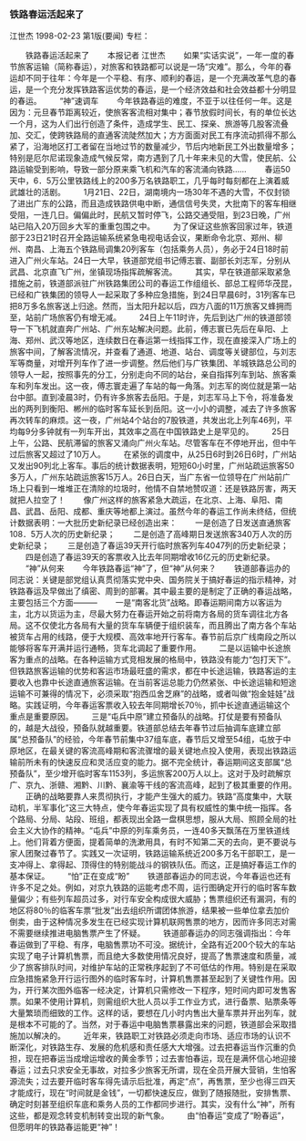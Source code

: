 ### 铁路春运活起来了
江世杰
1998-02-23
第1版(要闻)
专栏：

　　铁路春运活起来了
　　本报记者  江世杰
　　如果“实话实说”，一年一度的春节旅客运输（简称春运），对旅客和铁路都可以说是一场“灾难”。那么，今年的春运却不同于往年：今年是一个平稳、有序、顺利的春运，是一个充满改革气息的春运，是一个充分发挥铁路客运优势的春运，是一个经济效益和社会效益都十分明显的春运。
　　“神”速调车
　　今年铁路春运的难度，不亚于以往任何一年。这是因为：元旦春节距离较近，使旅客客流相对集中；春节放假时间长，有的单位长达一个月，这为人们出行创造了条件，造成学生、民工、探亲、旅游等几股客流叠加、交汇，使跨铁路局的直通客流陡然加大；方方面面对民工有序流动抓得不那么紧了，沿海地区打工者留在当地过节的数量减少，节后内地新民工外出数量增多；特别是厄尔尼诺现象造成气候反常，南方遇到了几十年来未见的大雪，使民航、公路运输受到影响，导致一部分原来乘飞机和汽车的客流涌向铁路……
　　春运50天中，6．5万公里铁路线上的200多万名铁路职工，几乎每时每刻都在上演着威武雄壮的活剧。
　　1月21日、22日，湖南境内一场30年不遇的大雪，不仅封锁了进出广东的公路，而且造成铁路供电中断，通信信号失灵，大批南下的客车相继受阻，一连几日。偏偏此时，民航又暂时停飞，公路交通受阻，到23日晚，广州站已陷入20万回乡大军的重重包围之中。
　　为了保证这些旅客回家过年，铁道部于23日21时召开全路运输系统紧急电视电话会议，果断命令北京、郑州、柳州、南昌、上海五个铁路局调集20列客车（包括乘务人员），务必于24日18时前进入广州火车站。24日一大早，铁道部党组书记傅志寰、副部长刘志军，分别从武昌、北京直飞广州，坐镇现场指挥疏解客流。
　　其实，早在铁道部采取紧急措施之前，铁道部派驻广州铁路集团公司的春运工作组组长、部总工程师华茂昆，已经和广铁集团的领导人一起采取了多种应急措施，到24日早晨6时，31列客车已把8万多名旅客送上归途。然而，当太阳升起以后，四方八面的11万旅客又蜂拥而至，站前广场旅客仍有增无减。
　　24日上午11时许，先后到达广州的铁道部领导一下飞机就直奔广州站、广州东站解决问题。此前，傅志寰已先后在阜阳、上海、郑州、武汉等地区，连续数日在春运第一线指挥工作，现在直接深入广场上的旅客中间，了解客流情况，并查看了通道、地道、站台、调度等关键部位，与刘志军等商量，对增开列车作了进一步调整。然后他们与广铁集团、羊城铁路总公司的领导人一起，按照事先的分工，分别走向不同的站台，亲自指挥列车到站、旅客乘车和列车发出。这一夜，傅志寰走遍了车站的每一角落。刘志军的岗位就是第一站台中部。直到凌晨3时，仍有许多旅客去岳阳。于是，刘志军马上下令，将准备发出的两列到衡阳、郴州的临时客车延长到岳阳。这一小小的调整，减去了许多旅客再次转车的麻烦。这一夜，广州站4个站台的7股铁道，共发出北上列车46列，平均每9分多钟就有一列车开出，其效率之高在中国铁路史上是罕见的。
　　25日上午，公路、民航滞留的旅客又涌向广州火车站。尽管客车在不停地开出，但中午过后旅客又超过了10万人。
　　在紧张的调度中，从25日6时到26日6时，广州站又发出90列北上客车。事后的统计数据表明，短短60小时里，广州站疏运旅客50多万人，广州东站疏运旅客15万人。26日白天，当广东省一位领导在广州站前广场上只看到一堆堆正在清除的垃圾时，他情不自禁地赞叹道：还是铁路厉害，两天就把人拉空了！
　　像广州这样的旅客紧急大疏运，在北京、上海、阜阳、南昌、武昌、岳阳、成都、重庆等地都上演过。虽然今年的春运工作尚未终结，但统计数据表明：一大批历史新纪录已经创造出来：
　　一是创造了日发送直通旅客108．5万人次的历史新纪录；
　　二是创造了高峰期日发送旅客340万人次的历史新纪录；
　　三是创造了春运39天开行临时旅客列车4047列的历史新纪录；
　　四是创造了春运39天的客票收入比去年同期增收16亿元的历史新纪录。
　　“神”从何来
　　今年铁路春运“神”了，但“神”从何来？
　　铁道部春运办的同志说：关键是部党组认真贯彻落实党中央、国务院关于搞好春运的指示精神，对铁路春运及早做出了缜密、周到的部署。其中最主要的是制定了正确的春运战略，主要包括三个方面———
　　一是“南客北货”战略。即春运期间南方以客运为主，北方以货运为主，尽最大努力在春运开始之前将南方各局的货车调往北方各局。这不仅使北方各局有大量的货车车辆便于组织装车，而且腾出了南方各个车站被货车占用的线路，便于大规模、高效率地开行客车。春节前后京广线南段之所以能够将客车开满并运行通畅，货车北调起了重要作用。
　　二是以运输中长途旅客为重点的战略。在各种运输方式竞相发展的格局中，铁路没有能力“包打天下”。但铁路旅客运输的优势和客运市场最旺盛的需求，都在中长途运输，铁路客运的主要收入也靠中长途直通旅客运输。在当前客运总能力仍然紧张、中长途运输和短途运输不可兼得的情况下，必须采取“抱西瓜舍芝麻”的战略，或者叫做“抱金娃娃”战略。实践证明，今年春运客票收入较去年同期增长70％，抓中长途直通运输这个重点是重要原因。
　　三是“屯兵中原”建立预备队的战略。打仗是要有预备队的，越是大战役，预备队就越重要。铁道部总结去年春节过后抽调车底建立部属“总预备队”的经验，今年春节前集中37组车底，春节后又增至54组，屯放于中原地区，在最关键的客流高峰期和客流骤增的最关键地点投入使用，表现出铁路运输前所未有的快速反应和灵活应变的能力。据不完全统计，春运期间这支部属“总预备队”，至少增开临时客车1153列，多运旅客200万人以上。这对于及时疏解京广、京九、浙赣、湘黔、川黔、襄渝等干线的客流高峰，起到了极其重要的作用。
　　正确的战略要靠人来贯彻执行，才能产生强大的威力。铁路“高度集中，大联动机，半军事化”这三大特点，使今年春运实现了具有权威性的集中统一指挥。各个路局、分局、站段、班组，都表现出全路一盘棋思想，服从大局、照顾全局的社会主义大协作的精神。“屯兵”中原的列车乘务员，一连40多天飘荡在万里铁道线上。他们背着方便面，提着简单的洗漱用具，有时不知第二天的去向，更不要说与家人团聚过春节了。实践又一次证明，铁路运输系统近200多万名干部职工，是一支冲得上、拿得起、顶得住的特别能战斗的钢铁队伍。而这，正是搞好春运工作的基本保证。
　　“怕”正在变成“盼”
　　铁道部春运办的同志说，今年春运也还有许多不足之处。例如，对京九铁路的运能考虑不周，运行图确定开行的临时客车数量偏少；有些列车超员过多，对行车安全构成很大威胁；售票组织还有漏洞，有的地区将80％的临客车票“批发”出去组织所谓团体旅游，结果被一些单位拿去加价倒卖，由于这种情况多发生在已经实现计算机联网售票的地方，因而许多同志对需不需要继续推进电脑售票产生了怀疑。
　　铁道部春运办的同志强调指出：今年春运做到了平稳、有序，电脑售票功不可没。据统计，全路有近200个较大的车站实现了电子计算机售票，而且绝大多数使用情况良好，提高了售票速度和质量，减少了旅客排队时间，对维护车站的正常秩序起到了不可低估的作用。特别是在采取应急措施紧急开行运行图外的临时客车时，计算机售票甚至起到了关键性作用。因为，开行某次图外临客一经决定，计算机只需修改一下程序，短时间内即可发售客票。如果不使用计算机，则需组织大批人员以手工作业方式，进行备票、贴票条等大量繁琐而细致的工作。这样的话，要想在几小时内售出大量车票并开出列车，就是根本不可能的了。当然，对于春运中电脑售票暴露出来的问题，铁道部会采取措施加以解决的。
　　近年来，铁路职工对铁路必须走向市场、适应市场的认识不断深化，对铁路生存、发展的危机感和责任感大大增强。过去把春运当作沉重的负担，现在把春运当成增运增收的黄金季节；过去害怕春运，现在是满怀信心地迎接春运；过去只求安全无事故，对拉多少旅客无所谓，现在全员开展大营销，生怕客源流失；过去要开临时客车得先请示后批准，再定“点”，再售票，至少也得三四天才能成行，现在“时间就是金钱”，一切都快速反应，做到了随报随批，安排售票、确定时刻甚至组织车底和乘务人员的工作都同步进行。其实，没有什么“神”，所有这些，都是观念转变机制转变出现的新气象。
　　由“怕春运”变成了“盼春运”，但愿明年的铁路春运能更“神”！

